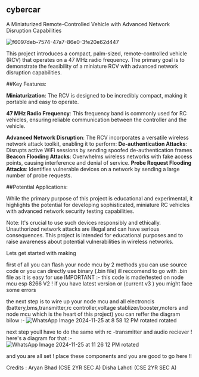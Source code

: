 ## cybercar
A Miniaturized Remote-Controlled Vehicle with Advanced Network Disruption Capabilities

![f6097deb-7574-47a7-86e0-3fe20e62d447](https://github.com/user-attachments/assets/e27b418e-7172-408d-a840-6c0d0660f3fe)


This project introduces a compact, palm-sized, remote-controlled vehicle (RCV) that operates on a 47 MHz radio frequency. The primary goal is to demonstrate the feasibility of a miniature RCV with advanced network disruption capabilities.

##Key Features:

  **Miniaturization**: The RCV is designed to be incredibly compact, making it portable and easy to operate.
  
  **47 MHz Radio Frequency**: This frequency band is commonly used for RC vehicles, ensuring reliable communication between the controller and the vehicle.
  
 **Advanced Network Disruption**: The RCV incorporates a versatile wireless network attack toolkit, enabling it to perform:
      **De-authentication Attacks**: Disrupts active WiFi sessions by sending spoofed de-authentication frames
      **Beacon Flooding Attacks**: Overwhelms wireless networks with fake access points, causing interference and denial of service.
      **Probe Request Flooding Attacks**: Identifies vulnerable devices on a network by sending a large number of probe requests.
      
##Potential Applications:

While the primary purpose of this project is educational and experimental, it highlights the potential for developing sophisticated, miniature RC vehicles with advanced network security testing capabilities.

Note: It's crucial to use such devices responsibly and ethically. Unauthorized network attacks are illegal and can have serious consequences. This project is intended for educational purposes and to raise awareness about potential vulnerabilities in wireless networks.


Lets get started with making 


first of all you can flash your node mcu by 2 methods 
you can use source code or you can directly use binary (.bin file)
ill reccomend to go with .bin file as it is easy for use 
IMPORTANT :- this code is made/tested on node mcu esp 8266 V2 ! if you have latest version or (current v3 ) you might face some errors 



the next step is to wire up your node mcu and all electroncis (battery,bms,transmitter,rc controller,voltage stablizer/booster,moters and node mcu which is the heart of this project)
you can reffer the diagram bilow :-
![WhatsApp Image 2024-11-25 at 8 58 12 PM rotated rotated](https://github.com/user-attachments/assets/53d1fb12-6caa-4b86-832b-fbb7fd3e20a8)



next step youll have to do the same with rc -transmitter and audio reciever !
here's a diagram for that :-
![WhatsApp Image 2024-11-25 at 11 26 12 PM rotated](https://github.com/user-attachments/assets/001325f7-5096-48da-a29c-3b2a98735f2c)


and you are all set ! 
place these components and you are good to go here !!













Credits :
Aryan Bhad (CSE 2YR SEC A)
Disha Lahoti (CSE 2YR SEC A)
